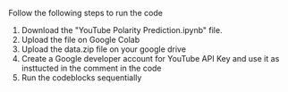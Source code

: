 Follow the following steps to run the code
1. Download the "YouTube Polarity Prediction.ipynb" file.
2. Upload the file on Google Colab
3. Upload the data.zip file on your google drive
4. Create a Google developer account for YouTube API Key and use it as insttucted in the comment in the code
5. Run the codeblocks sequentially
